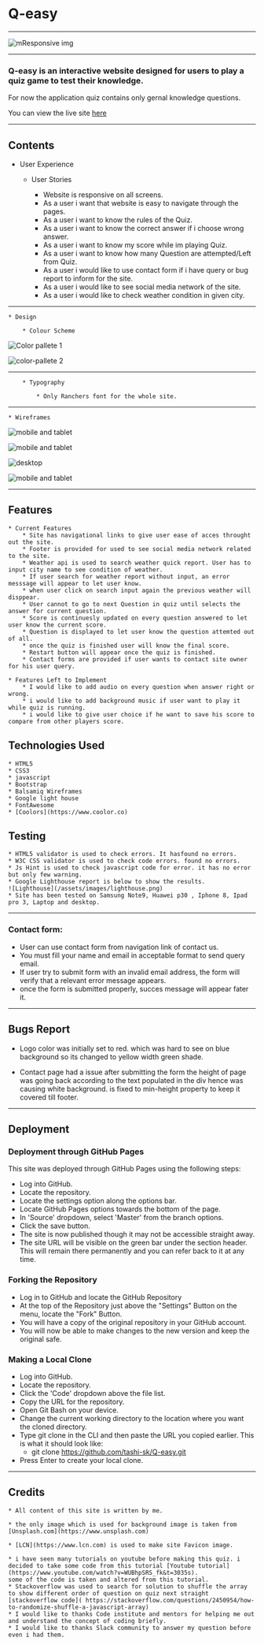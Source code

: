 # Q-easy

---

![mResponsive img](/assets/images/responsive-img.png)

---

### Q-easy is an interactive website designed for users to play a quiz game to test their knowledge.
For now the application quiz contains only gernal knowledge questions.

You can view the live site [here](https://tashi-sk.github.io/Q-easy/) 

---

## Contents

* User Experience

    * User Stories

        * Website is responsive on all screens.
        * As a user i want that website is easy to navigate through the pages.
        * As a user i want to know the rules of the Quiz.
        * As a user i want to know the correct answer if i choose wrong answer.
        * As a user i want to know my score while im playing Quiz.
        * As a user i want to know how many Question are attempted/Left from Quiz.
        * As a user i would like to use contact form if i have query or bug report to inform for the site.
        * As a user i would like to see social media network of the site.
        * As a user i would like to check weather condition in given city.

---

    * Design

        * Colour Scheme

![Color pallete 1](/assets/images/color-pallete-1.png)

![color-pallete 2](/assets/images/color-pallete-2.png)

---

        * Typography

            * Only Ranchers font for the whole site.

---


    * Wireframes

![mobile and tablet](/assets/images/wireframe-mob.png)

![mobile and tablet](/assets/images/wireframe-mob2.png)

![desktop](/assets/images/desktop1.png)

![mobile and tablet](/assets/images/desktop2.png)

---


## Features

    * Current Features
        * Site has navigational links to give user ease of acces throught out the site.
        * Footer is provided for used to see social media network related to the site.
        * Weather api is used to search weather quick report. User has to input city name to see condition of weather.
        * If user search for weather report without input, an error messsage will appear to let user know.
        * when user click on search input again the previous weather will disppear.
        * User cannot to go to next Question in quiz until selects the answer for current question.
        * Score is continuesly updated on every question answered to let user know the current score.
        * Question is displayed to let user know the question attemted out of all.
        * once the quiz is finished user will know the final score.
        * Restart button will appear once the quiz is finished.
        * Contact forms are provided if user wants to contact site owner for his user query.

    * Features Left to Implement
        * I would like to add audio on every question when answer right or wrong.
        * i would like to add background music if user want to play it while quiz is running.
        * i would like to give user choice if he want to save his score to compare from other players score.

## Technologies Used
    * HTML5
    * CSS3
    * javascript
    * Bootstrap
    * Balsamiq Wireframes
    * Google light house
    * FontAwesome
    * [Coolors](https://www.coolor.co)

## Testing
    * HTML5 validator is used to check errors. It hasfound no errors.
    * W3C CSS validator is used to check code errors. found no errors. 
    * Js Hint is used to check javascript code for error. it has no error but only few warning.
    * Google Lighthouse report is below to show the results.
    ![Lighthouse](/assets/images/lighthouse.png)
    * Site has been tested on Samsung Note9, Huawei p30 , Iphone 8, Ipad pro 3, Laptop and desktop.

---

### Contact form:
* User can use contact form from navigation link of contact us.
* You must fill your name and email in acceptable format to send query email.
* If user try to submit form with an invalid email address, the form will  verify that a relevant error message appears.
* once the form is submitted properly, succes message will appear fater it.

---
## Bugs Report

* Logo color was initially set to red. which was hard to see on blue background so its changed to yellow width green shade.

* Contact page had a issue after submitting the form the height of page was going back according to the text populated in the div hence was causing white background. is fixed to min-height property to keep it covered till footer.

---

## Deployment

### Deployment through GitHub Pages

This site was deployed through GitHub Pages using the following steps:

* Log into GitHub.
* Locate the repository.
* Locate the settings option along the options bar.
* Locate GitHub Pages options towards the bottom of the page.
* In 'Source' dropdown, select 'Master' from the branch options.
* Click the save button.
* The site is now published though it may not be accessible straight away.
* The site URL will be visible on the green bar under the section header. This will remain there permanently and you can refer back to it at any time.

### Forking the Repository
* Log in to GitHub and locate the GitHub Repository
* At the top of the Repository just above the "Settings" Button on the menu, locate the "Fork" Button.
* You will have a copy of the original repository in your GitHub account.
* You will now be able to make changes to the new version and keep the original safe.

### Making a Local Clone
* Log into GitHub.
* Locate the repository.
* Click the 'Code' dropdown above the file list.
* Copy the URL for the repository.
* Open Git Bash on your device.
* Change the current working directory to the location where you want the cloned directory.
* Type git clone in the CLI and then paste the URL you copied earlier. This is what it should look like:
   * git clone https://github.com/tashi-sk/Q-easy.git
* Press Enter to create your local clone.

---

## Credits
    * All content of this site is written by me.

    * the only image which is used for background image is taken from [Unsplash.com](https://www.unsplash.com)

    * [LCN](https://www.lcn.com) is used to make site Favicon image.

    * i have seen many tutorials on youtube before making this quiz. i decided to take some code from this tutorial [Youtube tutorial](https://www.youtube.com/watch?v=WUBhpSRS_fk&t=3035s).
    some of the code is taken and altered from this tutorial.
    * Stackoverflow was used to search for solution to shuffle the array to show different order of question on quiz next straight
    [stackoverflow code]( https://stackoverflow.com/questions/2450954/how-to-randomize-shuffle-a-javascript-array)
    * I would like to thanks Code institute and mentors for helping me out and understand the concept of coding briefly.
    * I would like to thanks Slack community to answer my question before even i had them. 
